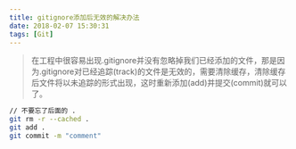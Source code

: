 ```yaml
---
title: gitignore添加后无效的解决办法
date: 2018-02-07 15:30:31
tags: [Git]
---
```


> 在工程中很容易出现.gitignore并没有忽略掉我们已经添加的文件，那是因为.gitignore对已经追踪(track)的文件是无效的，需要清除缓存，清除缓存后文件将以未追踪的形式出现，这时重新添加(add)并提交(commit)就可以了。

```bash
// 不要忘了后面的 . 
git rm -r --cached .
git add .
git commit -m "comment"
```